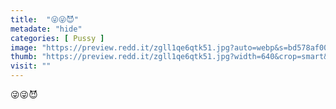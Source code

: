 ```yaml
---
title:  "😜😜😈"
metadate: "hide"
categories: [ Pussy ]
image: "https://preview.redd.it/zgll1qe6qtk51.jpg?auto=webp&s=bd578af005d81c0f9813cebe53d8c4a68452cc4a"
thumb: "https://preview.redd.it/zgll1qe6qtk51.jpg?width=640&crop=smart&auto=webp&s=40118c8ebe4e1b0a647179337088fcf9785143ec"
visit: ""
---
```

😜😜😈
